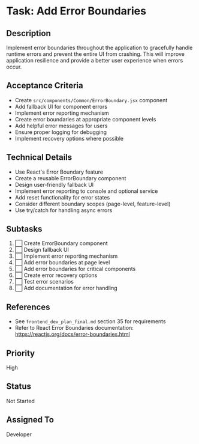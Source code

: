 # Task: Add Error Boundaries

## Description
Implement error boundaries throughout the application to gracefully handle runtime errors and prevent the entire UI from crashing. This will improve application resilience and provide a better user experience when errors occur.

## Acceptance Criteria
- Create `src/components/Common/ErrorBoundary.jsx` component
- Add fallback UI for component errors
- Implement error reporting mechanism
- Create error boundaries at appropriate component levels
- Add helpful error messages for users
- Ensure proper logging for debugging
- Implement recovery options where possible

## Technical Details
- Use React's Error Boundary feature
- Create a reusable ErrorBoundary component
- Design user-friendly fallback UI
- Implement error reporting to console and optional service
- Add reset functionality for error states
- Consider different boundary scopes (page-level, feature-level)
- Use try/catch for handling async errors

## Subtasks
1. ⬜ Create ErrorBoundary component
2. ⬜ Design fallback UI
3. ⬜ Implement error reporting mechanism
4. ⬜ Add error boundaries at page level
5. ⬜ Add error boundaries for critical components
6. ⬜ Create error recovery options
7. ⬜ Test error scenarios
8. ⬜ Add documentation for error handling

## References
- See `frontend_dev_plan_final.md` section 35 for requirements
- Refer to React Error Boundaries documentation: https://reactjs.org/docs/error-boundaries.html

## Priority
High

## Status
Not Started

## Assigned To
Developer 